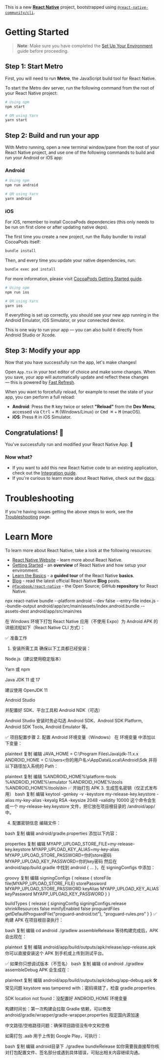 This is a new [**React Native**](https://reactnative.dev) project, bootstrapped using [`@react-native-community/cli`](https://github.com/react-native-community/cli).

# Getting Started

> **Note**: Make sure you have completed the [Set Up Your Environment](https://reactnative.dev/docs/set-up-your-environment) guide before proceeding.

## Step 1: Start Metro

First, you will need to run **Metro**, the JavaScript build tool for React Native.

To start the Metro dev server, run the following command from the root of your React Native project:

```sh
# Using npm
npm start

# OR using Yarn
yarn start
```

## Step 2: Build and run your app

With Metro running, open a new terminal window/pane from the root of your React Native project, and use one of the following commands to build and run your Android or iOS app:

### Android

```sh
# Using npm
npm run android

# OR using Yarn
yarn android
```

### iOS

For iOS, remember to install CocoaPods dependencies (this only needs to be run on first clone or after updating native deps).

The first time you create a new project, run the Ruby bundler to install CocoaPods itself:

```sh
bundle install
```

Then, and every time you update your native dependencies, run:

```sh
bundle exec pod install
```

For more information, please visit [CocoaPods Getting Started guide](https://guides.cocoapods.org/using/getting-started.html).

```sh
# Using npm
npm run ios

# OR using Yarn
yarn ios
```

If everything is set up correctly, you should see your new app running in the Android Emulator, iOS Simulator, or your connected device.

This is one way to run your app — you can also build it directly from Android Studio or Xcode.

## Step 3: Modify your app

Now that you have successfully run the app, let's make changes!

Open `App.tsx` in your text editor of choice and make some changes. When you save, your app will automatically update and reflect these changes — this is powered by [Fast Refresh](https://reactnative.dev/docs/fast-refresh).

When you want to forcefully reload, for example to reset the state of your app, you can perform a full reload:

- **Android**: Press the <kbd>R</kbd> key twice or select **"Reload"** from the **Dev Menu**, accessed via <kbd>Ctrl</kbd> + <kbd>M</kbd> (Windows/Linux) or <kbd>Cmd ⌘</kbd> + <kbd>M</kbd> (macOS).
- **iOS**: Press <kbd>R</kbd> in iOS Simulator.

## Congratulations! :tada:

You've successfully run and modified your React Native App. :partying_face:

### Now what?

- If you want to add this new React Native code to an existing application, check out the [Integration guide](https://reactnative.dev/docs/integration-with-existing-apps).
- If you're curious to learn more about React Native, check out the [docs](https://reactnative.dev/docs/getting-started).

# Troubleshooting

If you're having issues getting the above steps to work, see the [Troubleshooting](https://reactnative.dev/docs/troubleshooting) page.

# Learn More

To learn more about React Native, take a look at the following resources:

- [React Native Website](https://reactnative.dev) - learn more about React Native.
- [Getting Started](https://reactnative.dev/docs/environment-setup) - an **overview** of React Native and how setup your environment.
- [Learn the Basics](https://reactnative.dev/docs/getting-started) - a **guided tour** of the React Native **basics**.
- [Blog](https://reactnative.dev/blog) - read the latest official React Native **Blog** posts.
- [`@facebook/react-native`](https://github.com/facebook/react-native) - the Open Source; GitHub **repository** for React Native.



<!-- 修改数据库后用于清空缓存？这样不会闪退 -->
npx react-native bundle --platform android --dev false --entry-file index.js --bundle-output android/app/src/main/assets/index.android.bundle --assets-dest android/app/src/main/res



在 Windows 环境下打包 React Native 应用（不使用 Expo）为 Android APK 的详细流程如下（React Native CLI 方式）：

✅ 准备工作
1. 安装所需工具
确保以下工具都已经安装：

Node.js（建议使用稳定版本）

Yarn 或 npm

Java JDK 11 或 17

建议使用 OpenJDK 11

Android Studio

并配置好 SDK、平台工具和 Android NDK（可选）

Android Studio 安装时务必勾选 Android SDK、Android SDK Platform, Android SDK Tools, Android Emulator 等。

✅ 项目配置步骤
2. 配置 Android 环境变量（Windows）
在 环境变量 中添加以下变量：

plaintext
复制
编辑
JAVA_HOME = C:\Program Files\Java\jdk-11.x.x
ANDROID_HOME = C:\Users\<你的用户名>\AppData\Local\Android\Sdk
并将以下路径加入系统的 Path：

plaintext
复制
编辑
%ANDROID_HOME%\platform-tools
%ANDROID_HOME%\emulator
%ANDROID_HOME%\tools
%ANDROID_HOME%\tools\bin
✅ 开始打包 APK
3. 生成签名密钥（仅正式发布用）
bash
复制
编辑
keytool -genkey -v -keystore my-release-key.keystore -alias my-key-alias -keyalg RSA -keysize 2048 -validity 10000
这个命令会生成一个 my-release-key.keystore 文件，把它放在项目根目录的 /android/app/ 中。

4. 配置密钥信息
编辑文件：

bash
复制
编辑
android/gradle.properties
添加以下内容：

properties
复制
编辑
MYAPP_UPLOAD_STORE_FILE=my-release-key.keystore
MYAPP_UPLOAD_KEY_ALIAS=my-key-alias
MYAPP_UPLOAD_STORE_PASSWORD=你的store密码
MYAPP_UPLOAD_KEY_PASSWORD=你的key密码
然后在 android/app/build.gradle 中找到 android { ... }，在 signingConfigs 中添加：

groovy
复制
编辑
signingConfigs {
    release {
        storeFile file(MYAPP_UPLOAD_STORE_FILE)
        storePassword MYAPP_UPLOAD_STORE_PASSWORD
        keyAlias MYAPP_UPLOAD_KEY_ALIAS
        keyPassword MYAPP_UPLOAD_KEY_PASSWORD
    }
}

buildTypes {
    release {
        signingConfig signingConfigs.release
        shrinkResources false
        minifyEnabled false
        proguardFiles getDefaultProguardFile("proguard-android.txt"), "proguard-rules.pro"
    }
}
✅ 构建 APK
在项目根目录执行：

bash
复制
编辑
cd android
./gradlew assembleRelease
等待构建完成后，APK 会出现在：

plaintext
复制
编辑
android/app/build/outputs/apk/release/app-release.apk
你可以直接安装这个 APK 到手机或上传到测试平台。

✅ 如果你只想调试版本（不签名）
bash
复制
编辑
cd android
./gradlew assembleDebug
APK 会生成在：

plaintext
复制
编辑
android/app/build/outputs/apk/debug/app-debug.apk
🛠️ 常见问题
keystore was tampered with：密码填错了，检查 gradle.properties

SDK location not found：没配置好 ANDROID_HOME 环境变量

构建时间长：第一次构建会拉取 Gradle 依赖，可以修改 android/gradle/wrapper/gradle-wrapper.properties 指定国内源加速

中文路径/空格路径问题：确保项目路径没有中文和空格

如需打包 .aab 用于上传到 Google Play，可执行：

bash
复制
编辑
android目录下
./gradlew bundleRelease
如你需要我直接帮你核对打包配置文件、签名部分或遇到具体错误，可贴出相关内容继续沟通。
